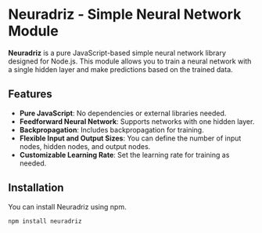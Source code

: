 # Neuradriz - Simple Neural Network Module

**Neuradriz** is a pure JavaScript-based simple neural network library designed for Node.js. This module allows you to train a neural network with a single hidden layer and make predictions based on the trained data.

## Features

- **Pure JavaScript**: No dependencies or external libraries needed.
- **Feedforward Neural Network**: Supports networks with one hidden layer.
- **Backpropagation**: Includes backpropagation for training.
- **Flexible Input and Output Sizes**: You can define the number of input nodes, hidden nodes, and output nodes.
- **Customizable Learning Rate**: Set the learning rate for training as needed.
  
## Installation

You can install Neuradriz using npm.

```bash
npm install neuradriz